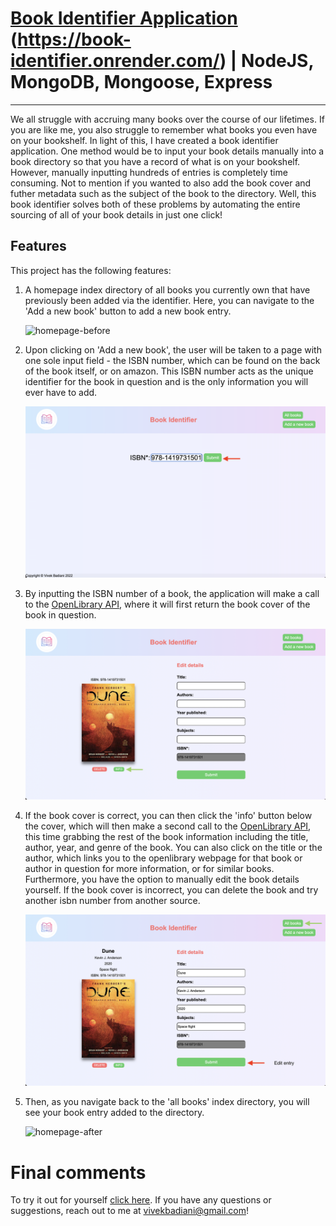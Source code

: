 # [Book Identifier Application](https://book-identifier.onrender.com/) (https://book-identifier.onrender.com/) | NodeJS, MongoDB, Mongoose, Express

---

We all struggle with accruing many books over the course of our lifetimes. If you are like me, you also struggle to remember what books you even have on your bookshelf.
In light of this, I have created a book identifier application. One method would be to input your book details manually into a book directory so that you have a record of what is on your bookshelf. However, manually inputting hundreds of entries is completely time consuming. Not to mention if you wanted to also add the book cover and futher metadata such as the subject of the book to the directory.
Well, this book identifier solves both of these problems by automating the entire sourcing of all of your book details in just one click!

## Features

This project has the following features:

1. A homepage index directory of all books you currently own that have previously been added via the identifier. Here, you can navigate to the 'Add a new book' button to add a new book entry.

   ![homepage-before](docs/../public/img/docs/homepage.png)

2. Upon clicking on 'Add a new book', the user will be taken to a page with one sole input field - the ISBN number, which can be found on the back of the book itself, or on amazon.
   This ISBN number acts as the unique identifier for the book in question and is the only information you will ever have to add.

   ![add-book](/public/img/docs/add-book.png)

3. By inputting the ISBN number of a book, the application will make a call to the [OpenLibrary API](https://openlibrary.org/developers/api), where it will first return the book cover of the book in question.

   ![check-book](public/img/docs/check-book.png)

4. If the book cover is correct, you can then click the 'info' button below the cover, which will then make a second call to the [OpenLibrary API](https://openlibrary.org/developers/api), this time grabbing the rest of the book information including the title, author, year, and genre of the book. You can also click on the title or the author, which links you to the openlibrary webpage for that book or author in question for more information, or for similar books. Furthermore, you have the option to manually edit the book details yourself.
   If the book cover is incorrect, you can delete the book and try another isbn number from another source.

   ![get-info](public/img/docs/add-info.png)

5. Then, as you navigate back to the 'all books' index directory, you will see your book entry added to the directory.

   ![homepage-after](public/img/docs/homepage-2.png)

# Final comments

To try it out for yourself [click here](https://book-identifier.onrender.com/).
If you have any questions or suggestions, reach out to me at vivekbadiani@gmail.com!
